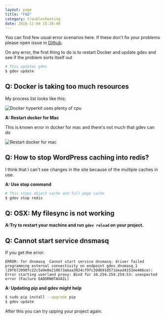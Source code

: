 ```yaml
---
layout: page
title: "FAQ"
category: troubleshooting
date: 2016-11-04 15:20:40
---
```


You can find few usual error scenarios here. If these don't fix your problems please open issue in [Github](https://github.com/devgeniem/gdev/issues/).

On any error, the first thing to do is to restart Docker and update gdev and see if the problem sorts itself out

```bash
# This updates gdev
$ gdev update
```


## Q: Docker is taking too much resources

My process list looks like this:

![Docker hyperkit uses plenty of cpu]({{site.baseurl}}/images/troubleshooting/docker-for-mac-resource-usage.png)


**A: Restart docker for Mac**

This is known error in docker for mac and there's not much that gdev can do

![Restart docker for mac]({{site.baseurl}}/images/troubleshooting/restart-docker-for-mac.png)

## Q: How to stop WordPress caching into redis?

I think that I can't see changes in the site because of the multiple caches in use.


**A: Use stop command**

```bash
# This stops object cache and full page cache
$ gdev stop redis
```

## Q: OSX: My filesync is not working
**A:Try to restart your machine and run `gdev reload` on your project.**

## Q: Cannot start service dnsmasq
If you get the error:
```
ERROR: for dnsmasq  Cannot start service dnsmasq: driver failed programming external connectivity on endpoint gdev_dnsmasq_1 (29f672090fc22c5a9e0e210673a6aa3924cf9fc39d691d571eead4153ee466ce): Error starting userland proxy: Bind for 10.254.254.254:53: unexpected error (Failure EADDRNOTAVAIL)
```
**A: Updating pip and gdev might help**
```bash
$ sudo pip install --upgrade pip
$ gdev update
```
After this you can try upping your project again.
